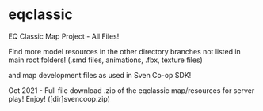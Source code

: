 # eqclassic
EQ Classic Map Project - All Files! 

Find more model resources in the other directory branches not listed in main root folders!
(.smd files, animations, .fbx, texture files) 

and map development files as used in Sven Co-op SDK!

Oct 2021 - Full file download .zip of the eqclassic map/resources for server play! Enjoy! ([dir]svencoop.zip)

